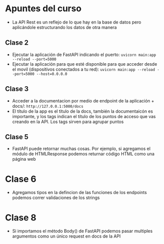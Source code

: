 # Apuntes del curso
- La API Rest es un reflejo de lo que hay en la base de datos pero aplicándole estructurando los datos de otra manera

## Clase 2
- Ejecutar la aplicación de FastAPI indicando el puerto: `uvicorn main:app --reload --port=5000`
- Ejecutar la aplicación para que esté disponible para que acceder desde el movil (dispositivos conectados a tu red): `uvicorn main:app --reload --port=5000 --host=0.0.0.0`

## Clase 3
- Acceder a la documentacion por medio de endpoint de la aplicación + docs/: `http://127.0.0.1:5000/docs`
- El título de la app es el titulo de la docs, también la documentaicón es importante, y los tags indican el título de los puntos de acceso que vas creando en la API. Los tags sirven para agrupar puntos

## Clase 5
- FastAPI puede retornar muchas cosas. Por ejemplo, si agregamos el módulo de HTMLResponse podemos returnar código HTML como una página web

# Clase 6
- Agregamos tipos en la defincion de las funciones de los endpoints podemos correr validaciones de los strings

# Clase 8
- Si importamos el método Body() de FastAPI podemos pasar multiples argumentos como un único request en docs de la API
